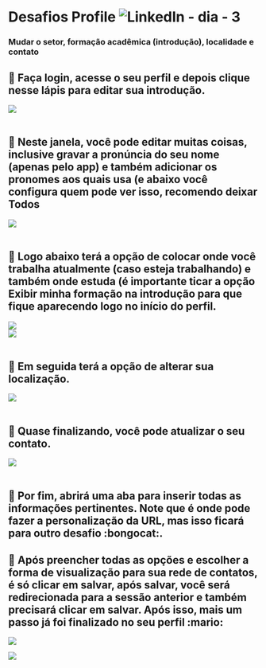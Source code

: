 # Desafios Profile  ![LinkedIn](https://img.shields.io/badge/linkedin-%230077B5.svg?style=for-the-badge&logo=linkedin&logoColor=white) - dia - 3


 ### Mudar o setor, formação acadêmica (introdução), localidade e contato 

 ## :seedling: Faça login, acesse o seu perfil e depois clique nesse lápis para editar sua introdução.
     
<img src="image (2).png" /><br/><br/>

## :seedling:  Neste janela, você pode editar muitas coisas, inclusive gravar a pronúncia do seu nome (apenas pelo app) e também adicionar os pronomes aos quais usa (e abaixo você configura quem pode ver isso, recomendo deixar Todos 

<img src="image (3).png" /><br/><br/>

## :seedling:  Logo abaixo terá a opção de colocar onde você trabalha atualmente (caso esteja trabalhando) e também onde estuda (é importante ticar a opção Exibir minha formação na introdução para que fique aparecendo logo no início do perfil.

<img src="image (4).png" /><br/>
<img src="image (5).png" /><br/><br/>


## :seedling:  Em seguida terá a opção de alterar sua localização.

<img src="image (6).png" /><br/><br/>

## :seedling:  Quase finalizando, você pode atualizar o seu contato.

<img src="image (7).png" /><br/><br/>

## :seedling:  Por fim, abrirá uma aba para inserir todas as informações pertinentes. Note que é onde pode fazer a personalização da URL, mas isso ficará para outro desafio :bongocat:.
## :seedling:  Após preencher todas as opções e escolher a forma de visualização para sua rede de contatos, é só clicar em salvar, após salvar, você será redirecionada para a sessão anterior e também precisará clicar em salvar. Após isso, mais um passo já foi finalizado no seu perfil :mario:

<img src="image (8).png" /><br/>


<img src="image (9).png" /><br/><br/>